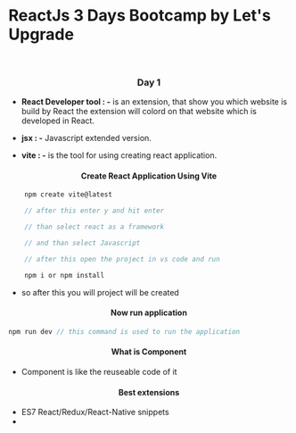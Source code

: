 # ReactJs 3 Days Bootcamp by Let's Upgrade

<br>

### <p align="center">Day 1</p>

- **React Developer tool : -** is an extension, that show you which website is build by React the extension will colord on that website which is developed in React.

- **jsx : -** Javascript extended version.

- **vite : -** is the tool for using creating react application.

#### <p align="center">Create React Application Using Vite</p>


```js
    npm create vite@latest

    // after this enter y and hit enter

    // than select react as a framework

    // and than select Javascript

    // after this open the project in vs code and run 

    npm i or npm install
```

- so after this you will project will be created 

#### <p align="center">Now run application</p>

```js
npm run dev // this command is used to run the application
```


#### <p align="center">What is Component</p>

- Component is like the reuseable code of it 



#### <p align="center">Best extensions</p>
- ES7 React/Redux/React-Native snippets
- 